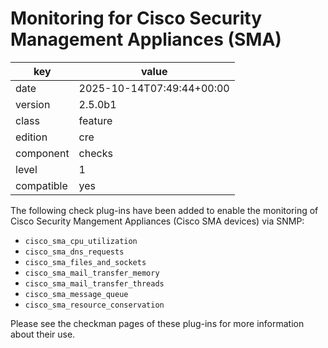 [//]: # (werk v2)
# Monitoring for Cisco Security Management Appliances (SMA)

key        | value
---------- | ---
date       | 2025-10-14T07:49:44+00:00
version    | 2.5.0b1
class      | feature
edition    | cre
component  | checks
level      | 1
compatible | yes

The following check plug-ins have been added to enable the monitoring of Cisco Security Mangement Appliances (Cisco SMA devices) via SNMP:

- `cisco_sma_cpu_utilization`
- `cisco_sma_dns_requests`
- `cisco_sma_files_and_sockets`
- `cisco_sma_mail_transfer_memory`
- `cisco_sma_mail_transfer_threads`
- `cisco_sma_message_queue`
- `cisco_sma_resource_conservation`

Please see the checkman pages of these plug-ins for more information about their use.
